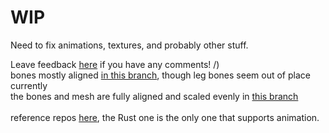 # WIP
Need to fix animations, textures, and probably other stuff.

Leave feedback [here](https://gist.github.com/g-l-i-t-c-h-o-r-s-e/5590148123825db0205a1ff0d0428f0e) if you have any comments! /) <br>
bones mostly aligned [in this branch](https://github.com/g-l-i-t-c-h-o-r-s-e/RKModel.pde/tree/bone-alignment), though leg bones seem out of place currently <br>
the bones and mesh are fully aligned and scaled evenly in [this branch](https://github.com/g-l-i-t-c-h-o-r-s-e/RKModel.pde/tree/stripped-rowmajor)<br><br>
reference repos [here](https://gist.github.com/g-l-i-t-c-h-o-r-s-e/5590148123825db0205a1ff0d0428f0e?permalink_comment_id=5406630#gistcomment-5406630), the Rust one is the only one that supports animation.
